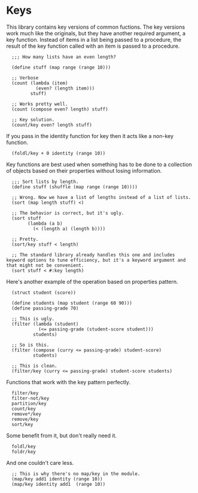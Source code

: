 Keys
====

This library contains key versions of common fuctions. The key versions work much like the originals, but they have another required argument, a key function. Instead of items in a list being passed to a procedure, the result of the key function called with an item is passed to a procedure.

```racket
  ;;; How many lists have an even length?

  (define stuff (map range (range 10)))

  ;; Verbose
  (count (lambda (item)
           (even? (length item)))
         stuff)

  ;; Works pretty well.
  (count (compose even? length) stuff)

  ;; Key solution.
  (count/key even? length stuff)
```


If you pass in the identity function for key then it acts like a non-key function.

```racket
  (foldl/key + 0 identity (range 10))
```


Key functions are best used when something has to be done to a collection of objects based on their properties without losing information. 
```racket
  ;;; Sort lists by length.
  (define stuff (shuffle (map range (range 10))))

  ;; Wrong. Now we have a list of lengths instead of a list of lists.
  (sort (map length stuff) <)

  ;; The behavior is correct, but it's ugly.
  (sort stuff
        (lambda (a b)
          (< (length a) (length b))))

  ;; Pretty.
  (sort/key stuff < length)

  ;; The standard library already handles this one and includes keyword options to tune efficiency, but it's a keyword argument and that might not be convenient.
  (sort stuff < #:key length)
```


Here's another example of the operation based on properties pattern.
```racket
  (struct student (score))

  (define students (map student (range 60 90)))
  (define passing-grade 70)

  ;; This is ugly.
  (filter (lambda (student)
            (<= passing-grade (student-score student)))
          students)

  ;; So is this.
  (filter (compose (curry <= passing-grade) student-score)
          students)

  ;; This is clean.
  (filter/key (curry <= passing-grade) student-score students)
```


Functions that work with the key pattern perfectly.
```racket
  filter/key
  filter-not/key
  partition/key
  count/key
  remove*/key
  remove/key
  sort/key
```


Some benefit from it, but don't really need it.
```racket
  foldl/key
  foldr/key
```


And one couldn't care less. 
```racket
  ;; This is why there's no map/key in the module.
  (map/key add1 identity (range 10))
  (map/key identity add1  (range 10))
```

